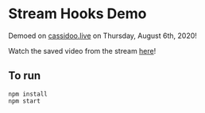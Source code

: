 # Stream Hooks Demo

Demoed on [cassidoo.live](https://twitch.tv/cassidoo) on Thursday, August 6th, 2020!

Watch the saved video from the stream [here](https://www.youtube.com/watch?v=BrZiWVRYWAA)!

## To run

```
npm install
npm start
```
